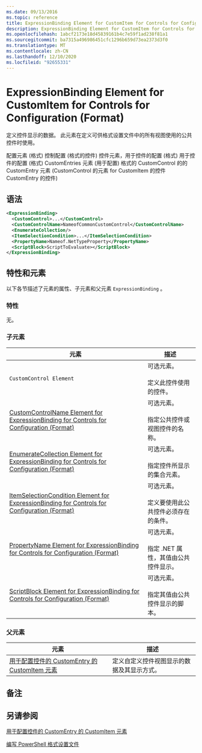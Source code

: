 ```yaml
---
ms.date: 09/13/2016
ms.topic: reference
title: ExpressionBinding Element for CustomItem for Controls for Configuration (Format)
description: ExpressionBinding Element for CustomItem for Controls for Configuration (Format)
ms.openlocfilehash: 1abcf2173e18d45839161b4c7e59f1ad238f81a1
ms.sourcegitcommit: ba7315a496986451cfc1296b659d73ea2373d3f0
ms.translationtype: MT
ms.contentlocale: zh-CN
ms.lasthandoff: 12/10/2020
ms.locfileid: "92655331"
---
```

# <a name="expressionbinding-element-for-customitem-for-controls-for-configuration-format"></a>ExpressionBinding Element for CustomItem for Controls for Configuration (Format)

定义控件显示的数据。 此元素在定义可供格式设置文件中的所有视图使用的公共控件时使用。

配置元素 (格式) 控制配置 (格式的控件) 控件元素，用于控件的配置 (格式) 用于控件的配置 (格式) CustomEntries 元素 (用于配置) 格式的 CustomControl 的的 CustomEntry 元素 (CustomControl 的元素 for CustomItem 的控件 CustomEntry 的控件) 

## <a name="syntax"></a>语法

```xml
<ExpressionBinding>
  <CustomControl>...</CustomControl>
  <CustomControlName>NameofCommonCustomControl</CustomControlName>
  <EnumerateCollection/>
  <ItemSelectionCondition>...</ItemSelectionCondition>
  <PropertyName>Nameof.NetTypeProperty</PropertyName>
  <ScriptBlock>ScriptToEvaluate></ScriptBlock>
</ExpressionBinding>
```

## <a name="attributes-and-elements"></a>特性和元素

以下各节描述了元素的属性、子元素和父元素 `ExpressionBinding` 。

### <a name="attributes"></a>特性

无。

### <a name="child-elements"></a>子元素

|元素|描述|
|-------------|-----------------|
|`CustomControl Element`|可选元素。<br /><br /> 定义此控件使用的控件。|
|[CustomControlName Element for ExpressionBinding for Controls for Configuration (Format)](./customcontrolname-element-for-expressionbinding-for-controls-for-configuration-format.md)|可选元素。<br /><br /> 指定公共控件或视图控件的名称。|
|[EnumerateCollection Element for ExpressionBinding for Controls for Configuration (Format)](./enumeratecollection-element-for-expressionbinding-for-controls-for-configuration-format.md)|可选元素。<br /><br /> 指定控件所显示的集合元素。|
|[ItemSelectionCondition Element for ExpressionBinding for Controls for Configuration (Format)](./itemselectioncondition-element-for-expressionbinding-for-controls-for-configuration-format.md)|可选元素。<br /><br /> 定义要使用此公共控件必须存在的条件。|
|[PropertyName Element for ExpressionBinding for Controls for Configuration (Format)](./propertyname-element-for-expressionbinding-for-controls-for-configuration-format.md)|可选元素。<br /><br /> 指定 .NET 属性，其值由公共控件显示。|
|[ScriptBlock Element for ExpressionBinding for Controls for Configuration (Format)](./scriptblock-element-for-expressionbinding-for-controls-for-configuration-format.md)|可选元素。<br /><br /> 指定其值由公共控件显示的脚本。|

### <a name="parent-elements"></a>父元素

|元素|描述|
|-------------|-----------------|
|[用于配置控件的 CustomEntry 的 CustomItem 元素](./customitem-element-for-customentry-for-controls-for-configuration-format.md)|定义自定义控件视图显示的数据及其显示方式。|

## <a name="remarks"></a>备注

## <a name="see-also"></a>另请参阅

[用于配置控件的 CustomEntry 的 CustomItem 元素](./customitem-element-for-customentry-for-controls-for-configuration-format.md)

[编写 PowerShell 格式设置文件](./writing-a-powershell-formatting-file.md)
